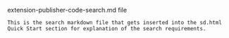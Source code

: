 extension-publisher-code-search.md file

    This is the search markdown file that gets inserted into the sd.html Quick Start section for explanation of the search requirements.
    